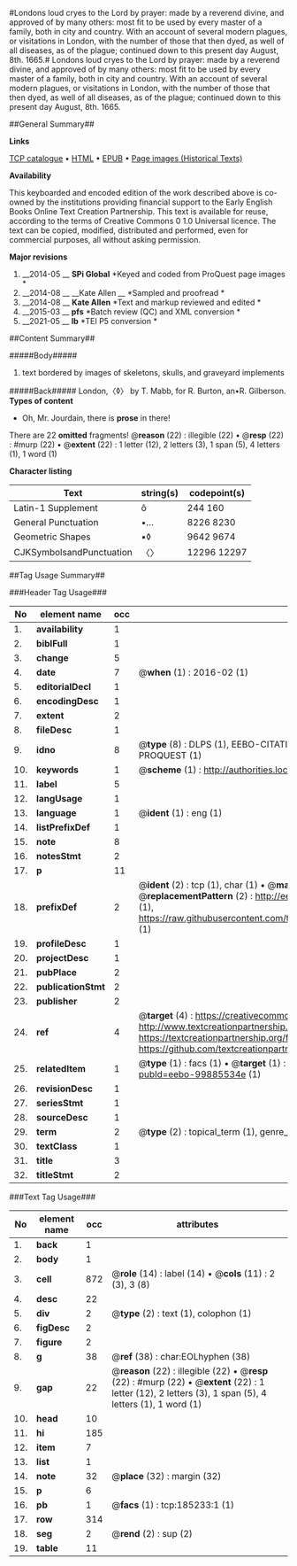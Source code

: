 #Londons loud cryes to the Lord by prayer: made by a reverend divine, and approved of by many others: most fit to be used by every master of a family, both in city and country. With an account of several modern plagues, or visitations in London, with the number of those that then dyed, as well of all diseases, as of the plague; continued down to this present day August, 8th. 1665.#
Londons loud cryes to the Lord by prayer: made by a reverend divine, and approved of by many others: most fit to be used by every master of a family, both in city and country. With an account of several modern plagues, or visitations in London, with the number of those that then dyed, as well of all diseases, as of the plague; continued down to this present day August, 8th. 1665.

##General Summary##

**Links**

[TCP catalogue](http://www.ota.ox.ac.uk/tcp/)  • 
[HTML](http://tei.it.ox.ac.uk/tcp/Texts-HTML/free/B26/B26193.html)  • 
[EPUB](http://tei.it.ox.ac.uk/tcp/Texts-EPUB/free/B26/B26193.epub) • 
[Page images (Historical Texts)](https://historicaltexts.jisc.ac.uk/eebo-99885534e)

**Availability**

This keyboarded and encoded edition of the work described above is co-owned by the
    institutions providing financial support to the Early English Books Online Text Creation
    Partnership. This text is available for reuse, according to the terms of  Creative Commons 0 1.0 Universal
    licence. The text can be copied, modified, distributed and performed, even for commercial
    purposes, all without asking permission.

**Major revisions**

1. __2014-05 __ __SPi Global__ *Keyed and coded from ProQuest page images *
1. __2014-08 __ __Kate Allen __ *Sampled and proofread *
1. __2014-08 __ __Kate Allen__ *Text and markup reviewed and edited *
1. __2015-03 __ __pfs__ *Batch review (QC) and XML conversion *
1. __2021-05 __ __lb__ *TEI P5 conversion *

##Content Summary##

#####Body#####

1. text bordered by images of skeletons, skulls, and graveyard implements

#####Back#####
London,〈◊〉 by T. Mabb, for R. Burton, an•R. Gilberson.
**Types of content**

  * Oh, Mr. Jourdain, there is **prose** in there!

There are 22 **omitted** fragments! 
 @__reason__ (22) : illegible (22)  •  @__resp__ (22) : #murp (22)  •  @__extent__ (22) : 1 letter (12), 2 letters (3), 1 span (5), 4 letters (1), 1 word (1)

**Character listing**


|Text|string(s)|codepoint(s)|
|---|---|---|
|Latin-1 Supplement|ô |244 160|
|General Punctuation|•…|8226 8230|
|Geometric Shapes|▪◊|9642 9674|
|CJKSymbolsandPunctuation|〈〉|12296 12297|

##Tag Usage Summary##

###Header Tag Usage###

|No|element name|occ|attributes|
|---|---|---|---|
|1.|__availability__|1||
|2.|__biblFull__|1||
|3.|__change__|5||
|4.|__date__|7| @__when__ (1) : 2016-02 (1)|
|5.|__editorialDecl__|1||
|6.|__encodingDesc__|1||
|7.|__extent__|2||
|8.|__fileDesc__|1||
|9.|__idno__|8| @__type__ (8) : DLPS (1), EEBO-CITATION (1), VID (1), EEBO-PROQUEST (1), STC (3), PROQUEST (1)|
|10.|__keywords__|1| @__scheme__ (1) : http://authorities.loc.gov/ (1)|
|11.|__label__|5||
|12.|__langUsage__|1||
|13.|__language__|1| @__ident__ (1) : eng (1)|
|14.|__listPrefixDef__|1||
|15.|__note__|8||
|16.|__notesStmt__|2||
|17.|__p__|11||
|18.|__prefixDef__|2| @__ident__ (2) : tcp (1), char (1)  •  @__matchPattern__ (2) : ([0-9\-]+):([0-9IVX]+) (1), (.+) (1)  •  @__replacementPattern__ (2) : http://eebo.chadwyck.com/downloadtiff?vid=$1&page=$2 (1), https://raw.githubusercontent.com/textcreationpartnership/Texts/master/tcpchars.xml#$1 (1)|
|19.|__profileDesc__|1||
|20.|__projectDesc__|1||
|21.|__pubPlace__|2||
|22.|__publicationStmt__|2||
|23.|__publisher__|2||
|24.|__ref__|4| @__target__ (4) : https://creativecommons.org/publicdomain/zero/1.0/ (1), http://www.textcreationpartnership.org/docs/. (1), https://textcreationpartnership.org/faq/#faq05 (1), https://github.com/textcreationpartnership (1)|
|25.|__relatedItem__|1| @__type__ (1) : facs (1)  •  @__target__ (1) : https://data.historicaltexts.jisc.ac.uk/view?pubId=eebo-99885534e (1)|
|26.|__revisionDesc__|1||
|27.|__seriesStmt__|1||
|28.|__sourceDesc__|1||
|29.|__term__|2| @__type__ (2) : topical_term (1), genre_form (1)|
|30.|__textClass__|1||
|31.|__title__|3||
|32.|__titleStmt__|2||


###Text Tag Usage###

|No|element name|occ|attributes|
|---|---|---|---|
|1.|__back__|1||
|2.|__body__|1||
|3.|__cell__|872| @__role__ (14) : label (14)  •  @__cols__ (11) : 2 (3), 3 (8)|
|4.|__desc__|22||
|5.|__div__|2| @__type__ (2) : text (1), colophon (1)|
|6.|__figDesc__|2||
|7.|__figure__|2||
|8.|__g__|38| @__ref__ (38) : char:EOLhyphen (38)|
|9.|__gap__|22| @__reason__ (22) : illegible (22)  •  @__resp__ (22) : #murp (22)  •  @__extent__ (22) : 1 letter (12), 2 letters (3), 1 span (5), 4 letters (1), 1 word (1)|
|10.|__head__|10||
|11.|__hi__|185||
|12.|__item__|7||
|13.|__list__|1||
|14.|__note__|32| @__place__ (32) : margin (32)|
|15.|__p__|6||
|16.|__pb__|1| @__facs__ (1) : tcp:185233:1 (1)|
|17.|__row__|314||
|18.|__seg__|2| @__rend__ (2) : sup (2)|
|19.|__table__|11||
